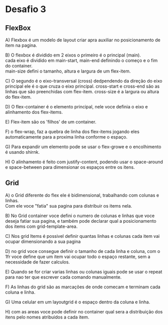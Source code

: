 <h1> Desafio 3 </h1>
<h2> FlexBox </h2>
<p>
A) Flexbox é um modelo de layout criar apra auxiliar no posicionamento de item na pagina.<br><p>
B) O flexbox é dividido em 2 eixos o primeiro é o principal (main).<br>
cada eixo é dividido em main-start, main-end definindo o começo e o fim do container.<br>
main-size defini o tamanho, altura e largura de um flex-item.<p>
C) O segundo é o eixo-transversal (cross) dedpendendo da direção do eixo principal ele é o que cruza o eixo principal.
    cross-start e cross-end são as linhas que são preenchidas com flex-item.
    cross-size é a largura ou altura do flex-item.<p>
D) O flex-container é o elemento principal, nele voce definia o eixo e alinhamento dos flex-items.<p>
E) Flex-item são os 'filhos' de um container.<p>
F) o flex-wrap, faz a quebra de linha dos flex-items jogando eles automaticamente para a proxima linha conforme o espaço.<p>

G) Para expandir um elemento pode se usar o flex-growe e o encolhimento é usando shirnk.<p>
H) O alinhamento é feito com justify-content, podendo usar o space-around e space-between para dimensionar os espaços entre os itens.<p>

<h2> Grid</h2>
<p>A) o Grid diferente do flex ele é bidimensional, trabalhando com colunas e linhas.<br>Com ele voce "fatia" sua pagina para distribuir os items nela.<p>
B) No Grid container voce defini o numero de colunas e linhas que voce deseja fatiar sua pagina, e também pode declarar qual a posicionamento dos items com grid-template-area.<p>
C) Nos grid Items é possivel definir quantas linhas e colunas cada item vai ocupar dimensionando a sua pagina<p>

D) no grid voce consegue definir o tamanho de cada linha e coluna, com o 1fr voce define que um item vai ocupar todo o espaço restante, sem a necessidade de fazer calculos.<p>
E) Quando se for criar varias linhas ou colunas iguais pode se usar o repeat para nao ter que escrever cada comando manualmente.<p>
F) As linhas do grid são as marcações de onde comecam e terminam cada coluna e linha.<p>
G) Uma celular em um layoutgrid é o espaço dentro da coluna e linha.<p>
H) com as areas voce pode definir no container qual sera a distribuição dos itens pelo nomes atribuidos a cada item.

